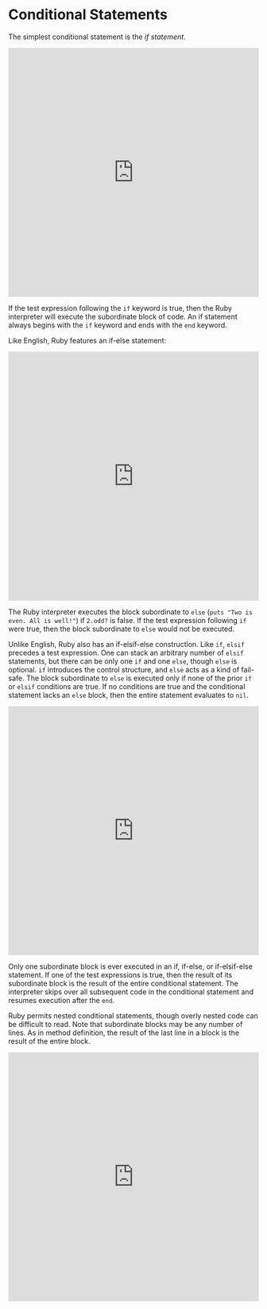 # Conditional Statements

The simplest conditional statement is the _if statement_.

<iframe frameborder="0" width="100%" height="500px" src="https://repl.it/GD3i/51?lite=true"></iframe>

If the test expression following the `if` keyword is true, then the Ruby
interpreter will execute the subordinate block of code. An if statement always
begins with the `if` keyword and ends with the `end` keyword.

Like English, Ruby features an if-else statement:

<iframe frameborder="0" width="100%" height="500px" src="https://repl.it/GD3i/52?lite=true"></iframe>

The Ruby interpreter executes the block subordinate to `else` (`puts "Two is
even. All is well!"`) if `2.odd?` is false. If the test expression following
`if` were true, then the block subordinate to `else` would not be executed.

Unlike English, Ruby also has an if-elsif-else construction. Like `if`, `elsif`
precedes a test expression. One can stack an arbitrary number of `elsif`
statements, but there can be only one `if` and one `else`, though `else` is
optional. `if` introduces the control structure, and `else` acts as a kind of
fail-safe. The block subordinate to `else` is executed only if none of the prior
`if` or `elsif` conditions are true. If no conditions are true and the
conditional statement lacks an `else` block, then the entire statement evaluates
to `nil`.

<iframe frameborder="0" width="100%" height="500px" src="https://repl.it/GD3i/53?lite=true"></iframe>

Only one subordinate block is ever executed in an if, if-else, or if-elsif-else
statement. If one of the test expressions is true, then the result of its
subordinate block is the result of the entire conditional statement. The
interpreter skips over all subsequent code in the conditional statement and
resumes execution after the `end`.

Ruby permits nested conditional statements, though overly nested code
can be difficult to read. Note that subordinate blocks may be any
number of lines. As in method definition, the result of the last line in a block
is the result of the entire block.

<iframe frameborder="0" width="100%" height="500px" src="https://repl.it/GD3i/73?lite=true"></iframe>
